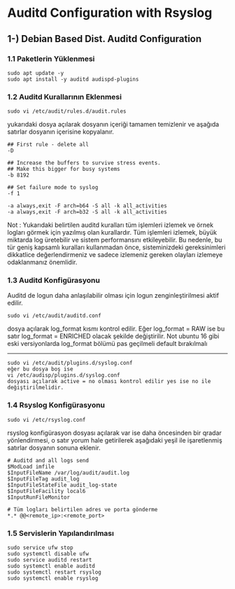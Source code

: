 # Auditd Configuration with Rsyslog

## 1-) Debian Based Dist. Auditd Configuration

### 1.1 Paketlerin Yüklenmesi

    sudo apt update -y
    sudo apt install -y auditd audispd-plugins


### 1.2 Auditd Kurallarının Eklenmesi

    sudo vi /etc/audit/rules.d/audit.rules

yukarıdaki dosya açılarak dosyanın içeriği tamamen temizlenir ve aşağıda satırlar dosyanın içerisine kopyalanır.

    ## First rule - delete all
    -D

    ## Increase the buffers to survive stress events.
    ## Make this bigger for busy systems
    -b 8192

    ## Set failure mode to syslog
    -f 1

    -a always,exit -F arch=b64 -S all -k all_activities
    -a always,exit -F arch=b32 -S all -k all_activities

Not : Yukarıdaki belirtilen auditd kuralları tüm işlemleri izlemek ve örnek logları görmek için yazılmış olan kurallardır. Tüm işlemleri izlemek, büyük miktarda log üretebilir ve sistem performansını etkileyebilir. Bu nedenle, bu tür geniş kapsamlı kuralları kullanmadan önce, sisteminizdeki gereksinimleri dikkatlice değerlendirmeniz ve sadece izlemeniz gereken olayları izlemeye odaklanmanız önemlidir.


### 1.3 Auditd Konfigürasyonu
Auditd de logun daha anlaşılabilir olması için logun zenginleştirilmesi aktif edilir.

    sudo vi /etc/audit/auditd.conf

dosya açılarak log_format kısmı kontrol edilir. 
Eğer log_format = RAW ise bu satır log_format = ENRICHED olacak şekilde değiştirilir. Not ubuntu 16 gibi eski versiyonlarda log_format bölümü pas geçilmeli default bırakılmalı

-----------------------------------------------------------------------------------

    sudo vi /etc/audit/plugins.d/syslog.conf 
    eğer bu dosya boş ise 
    vi /etc/audisp/plugins.d/syslog.conf 
    dosyası açılarak active = no olması kontrol edilir yes ise no ile değiştirilmelidir.

### 1.4 Rsyslog Konfigürasyonu

    sudo vi /etc/rsyslog.conf

rsyslog konfigürasyon dosyası açılarak var ise daha öncesinden bir qradar yönlendirmesi, o satır yorum hale getirilerek aşağıdaki yeşil ile işaretlenmiş satırlar dosyanın sonuna eklenir.

    # Auditd and all logs send
    $ModLoad imfile
    $InputFileName /var/log/audit/audit.log
    $InputFileTag audit_log
    $InputFileStateFile audit_log-state
    $InputFileFacility local6
    $InputRunFileMonitor

    # Tüm logları belirtilen adres ve porta gönderme
    *.* @@<remote_ip>:<remote_port>


### 1.5 Servislerin Yapılandırılması

    sudo service ufw stop
    sudo systemctl disable ufw
    sudo service auditd restart
    sudo systemctl enable auditd
    sudo systemctl restart rsyslog
    sudo systemctl enable rsyslog
